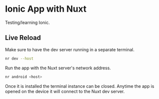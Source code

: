 # Ionic App with Nuxt

Testing/learning Ionic.

## Live Reload

Make sure to have the dev server running in a separate terminal.

```bash
nr dev --host
```

Run the app with the Nuxt server's network address.

```bash
nr android <host>
```

Once it is installed the terminal instance can be closed. Anytime the app is opened on the device it will connect to the Nuxt dev server.
